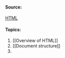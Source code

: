 
#### Source:
[HTML](https://web.dev/learn/html/)

#### Topics:

1. [[Overview of HTML]]
2. [[Document structure]]
3. 
